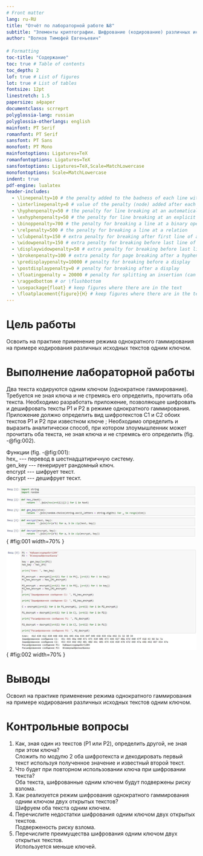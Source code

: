```yaml
---
# Front matter
lang: ru-RU
title: "Отчёт по лабораторной работе №8"
subtitle: "Элементы криптографии. Шифрование (кодирование) различных исходных текстов одним ключом"
author: "Волков Тимофей Евгеньевич"

# Formatting
toc-title: "Содержание"
toc: true # Table of contents
toc_depth: 2
lof: true # List of figures
lot: true # List of tables
fontsize: 12pt
linestretch: 1.5
papersize: a4paper
documentclass: scrreprt
polyglossia-lang: russian 
polyglossia-otherlangs: english
mainfont: PT Serif
romanfont: PT Serif
sansfont: PT Sans
monofont: PT Mono
mainfontoptions: Ligatures=TeX
romanfontoptions: Ligatures=TeX
sansfontoptions: Ligatures=TeX,Scale=MatchLowercase
monofontoptions: Scale=MatchLowercase
indent: true
pdf-engine: lualatex
header-includes:
  - \linepenalty=10 # the penalty added to the badness of each line within a paragraph (no associated penalty node) Increasing the value makes tex try to have fewer lines in the paragraph.
  - \interlinepenalty=0 # value of the penalty (node) added after each line of a paragraph.
  - \hyphenpenalty=50 # the penalty for line breaking at an automatically inserted hyphen
  - \exhyphenpenalty=50 # the penalty for line breaking at an explicit hyphen
  - \binoppenalty=700 # the penalty for breaking a line at a binary operator
  - \relpenalty=500 # the penalty for breaking a line at a relation
  - \clubpenalty=150 # extra penalty for breaking after first line of a paragraph
  - \widowpenalty=150 # extra penalty for breaking before last line of a paragraph
  - \displaywidowpenalty=50 # extra penalty for breaking before last line before a display math
  - \brokenpenalty=100 # extra penalty for page breaking after a hyphenated line
  - \predisplaypenalty=10000 # penalty for breaking before a display
  - \postdisplaypenalty=0 # penalty for breaking after a display
  - \floatingpenalty = 20000 # penalty for splitting an insertion (can only be split footnote in standard LaTeX)
  - \raggedbottom # or \flushbottom
  - \usepackage{float} # keep figures where there are in the text
  - \floatplacement{figure}{H} # keep figures where there are in the text
---
```


# Цель работы

Освоить на практике применение режима однократного гаммирования
на примере кодирования различных исходных текстов одним ключом.

# Выполнение лабораторной работы

Два текста кодируются одним ключом (однократное гаммирование).
Требуется не зная ключа и не стремясь его определить, прочитать оба текста. 
Необходимо разработать приложение, позволяющее шифровать и дешифровать тексты P1 и P2 
в режиме однократного гаммирования. Приложение должно определить вид шифротекстов C1 и C2 
обоих текстов P1 и
P2 при известном ключе ; Необходимо определить и выразить аналитически способ, при котором 
злоумышленник может прочитать оба текста, не
зная ключа и не стремясь его определить (fig. -@fig:002).

Функции (fig. -@fig:001):   
hex_ --- перевод в шестнадцатиричную систему.  
gen_key --- генерирует рандомный ключ.  
encrypt --- шифрует текст.  
decrypt --- дешифрует тескт.  

![Функции](image/1.jpg){ #fig:001 width=70% }  

![Вывод результата](image/2.jpg){ #fig:002 width=70% }  

# Выводы

Освоил на практике применение режима однократного гаммирования
на примере кодирования различных исходных текстов одним ключом.

# Контрольные вопросы

1. Как, зная один из текстов (P1 или P2), определить другой, не зная при
этом ключа?  
Сложить по модулю 2 оба шифротекста и декодировать первый текст используя полученное значение
и известный второй текст.   
2. Что будет при повторном использовании ключа при шифровании текста?  
Оба текста, шифрованные одним ключем будут подвержены риску взлома.  
3. Как реализуется режим шифрования однократного гаммирования одним
ключом двух открытых текстов?  
Шифруем оба текста одним ключем.  
4. Перечислите недостатки шифрования одним ключом двух открытых
текстов.  
Подверженость риску взлома.  
5. Перечислите преимущества шифрования одним ключом двух открытых
текстов.  
Используется меньше ключей.  